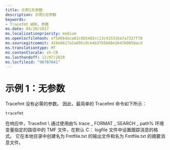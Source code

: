 ```yaml
---
title: 示例1无参数
description: 示例1无参数
keywords:
- Tracefmt WDK，参数
ms.date: 04/20/2017
ms.localizationpriority: medium
ms.openlocfilehash: ef5e6b4aca81c0b5482cc13c415316a7a732ff70
ms.sourcegitcommit: 418e6617e2a695c9cb4b37b5b60e264760858acd
ms.translationtype: MT
ms.contentlocale: zh-CN
ms.lasthandoff: 12/07/2020
ms.locfileid: "96787641"
---
```

# <a name="example-1-no-parameters"></a>示例 1：无参数

Tracefmt 没有必需的参数。 因此，最简单的 Tracefmt 命令如下所示：

```
tracefmt
```

在响应中，Tracefmt \\ 通过使用由% trace \_ FORMAT \_ SEARCH \_ path% 环境变量指定的路径中的 TMF 文件，在默认 C： logfile 文件中设置跟踪消息的格式。 它在本地目录中创建名为 Fmtfile.txt 的输出文件和名为 Fmtfile.txt 的摘要消息文件。
